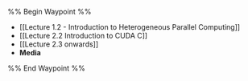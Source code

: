 %% Begin Waypoint %%
- [[Lecture 1.2 - Introduction to Heterogeneous Parallel Computing]]
- [[Lecture 2.2 Introduction to CUDA C]]
- [[Lecture 2.3 onwards]]
- **Media**


%% End Waypoint %%